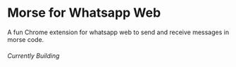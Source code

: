 # Morse for Whatsapp Web

A fun Chrome extension for whatsapp web to send and receive messages in morse code.

###### Currently Building